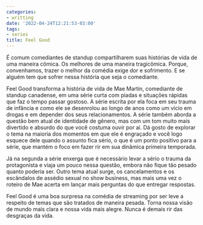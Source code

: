 ```yaml
---
categories:
- writting
date: '2022-04-24T12:21:53-03:00'
tags:
- series
title: Feel Good
---
```


É comum comediantes de standup compartilharem suas histórias de vida de uma maneira cômica. Os melhores de uma maneira tragicômica. Porque, convenhamos, trazer o melhor da comédia exige dor e sofrimento. E se alguém tem que sofrer nessa história que seja o comediante.

Feel Good transforma a história de vida de Mae Martin, comediante de standup canadense, em uma série curta com piadas e situações rápidas que faz o tempo passar gostoso. A série escrita por ela foca em seu trauma de infância e como ele se desenrolou ao longo de anos como um vício em drogas e em depender dos seus relacionamentos. A série também aborda a questão bem atual de identidade de gênero, mas com um tom muito mais divertido e absurdo do que você costuma ouvir por aí. Dá gosto de explorar o tema na maioria dos momentos em que ele é engraçado e você logo esquece dele quando o assunto fica sério, o que é um ponto positivo para a série, que mantém o foco em fazer rir em sua dinâmica primeira temporada.

Já na segunda a série enxerga que é necessário levar a sério o trauma da protagonista e viaja um pouco nessa questão, embora não fique tão pesado quanto poderia ser. Outro tema atual surge, os cancelamentos e os escândalos de assédio sexual no show business, mas mais uma vez o roteiro de Mae acerta em lançar mais perguntas do que entregar respostas.

Feel Good é uma boa surpresa na comédia de streaming por ser leve a respeito de temas que são tratados de maneira pesada. Torna nossa visão de mundo mais clara e nossa vida mais alegre. Nunca é demais rir das desgraças da vida.